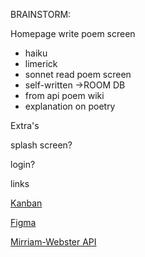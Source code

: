 BRAINSTORM:

Homepage
write poem screen
 - haiku
 - limerick
 - sonnet
read poem screen
 - self-written ->ROOM DB
 - from api
poem wiki
 - explanation on poetry

Extra's

splash screen?

login?

links  

[Kanban](https://fidget2030.kanbantool.com/b/1018957-poet-pal#?)  

[Figma](https://www.figma.com/file/3JX4nnQx7dOePENrn0jEdc/Poet-Pal?type=design&node-id=54695-114&mode=design&t=L6uJ0UxpABSwovrk-0)  

[Mirriam-Webster API](https://dictionaryapi.com/)  
